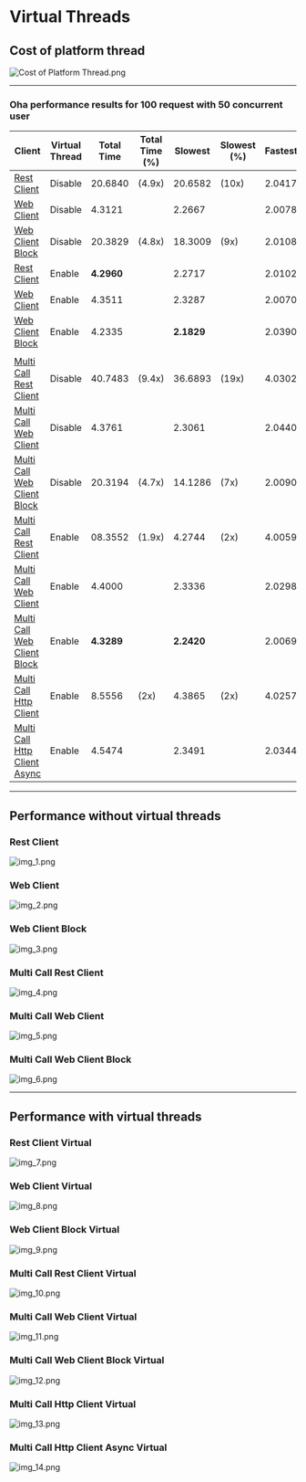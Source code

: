 # Virtual Threads

## Cost of platform thread

![Cost of Platform Thread.png](img/img.png)

---

### Oha performance results for 100 request with 50 concurrent user

| Client                                                                | Virtual Thread | Total Time | Total Time (%) | Slowest    | Slowest (%) | Fastest | Average | Request/Sec |
| --------------------------------------------------------------------- | -------------- | ---------- | -------------- | ---------- | ----------- | ------- | ------- | ----------- |
| [Rest Client](#Rest-Client)                                           | Disable        | 20.6840    | (4.9x)         | 20.6582    | (10x)       | 2.0417  | 8.2637  | 4.8347      |
| [Web Client](#Web-Client)                                             | Disable        | 4.3121     |                | 2.2667     |             | 2.0078  | 2.0921  | 23.1908     |
| [Web Client Block](#Web-Client-Block)                                 | Disable        | 20.3829    | (4.8x)         | 18.3009    | (9x)        | 2.0108  | 8.1354  | 4.9601      |
| [Rest Client](#Rest-Client-Virtual)                                   | Enable         | **4.2960** |                | 2.2717     |             | 2.0102  | 2.1096  | 23.2776     |
| [Web Client](#Web-Client-Virtual)                                     | Enable         | 4.3511     |                | 2.3287     |             | 2.0070  | 2.1027  | 22.9827     |
| [Web Client Block](#Web-Client-Block-Virtual)                         | Enable         | 4.2335     |                | **2.1829** |             | 2.0390  | 2.0916  | **23.6214** |
|                                                                       |                |            |                |            |             |         |         |             |
| [Multi Call Rest Client](#Multi-Call-Rest-Client)                     | Disable        | 40.7483    | (9.4x)         | 36.6893    | (19x)       | 4.0302  | 16.3009 | 2.4541      |
| [Multi Call Web Client](#Multi-Call-Web-Client)                       | Disable        | 4.3761     |                | 2.3061     |             | 2.0440  | 2.1301  | 22.8516     |
| [Multi Call Web Client Block](#Multi-Call-Web-Client-Block)           | Disable        | 20.3194    | (4.7x)         | 14.1286    | (7x)        | 2.0090  | 8.1074  | 4.9214      |
| [Multi Call Rest Client](#Multi-Call-Rest-Client-Virtual)             | Enable         | 08.3552    | (1.9x)         | 4.2744     | (2x)        | 4.0059  | 4.1265  | 11.9687     |
| [Multi Call Web Client](#Multi-Call-Web-Client-Virtual)               | Enable         | 4.4000     |                | 2.3336     |             | 2.0298  | 2.1362  | 22.7274     |
| [Multi Call Web Client Block](#Multi-Call-Web-Client-Block-Virtual)   | Enable         | **4.3289** |                | **2.2420** |             | 2.0069  | 2.1011  | **23.1004** |
| [Multi Call Http Client](#Multi-Call-Http-Client-Virtual)             | Enable         | 8.5556     | (2x)           | 4.3865     | (2x)        | 4.0257  | 4.2267  | 11.6883     |
| [Multi Call Http Client Async](#Multi-Call-Http-Client-Async-Virtual) | Enable         | 4.5474     |                | 2.3491     |             | 2.0344  | 2.2166  | 21.9905     |

---

## Performance without virtual threads

### Rest Client

![img_1.png](img/img_1.png)

### Web Client

![img_2.png](img/img_2.png)

### Web Client Block

![img_3.png](img/img_3.png)

### Multi Call Rest Client

![img_4.png](img/img_4.png)

### Multi Call Web Client

![img_5.png](img/img_5.png)

### Multi Call Web Client Block

![img_6.png](img/img_6.png)

---

## Performance with virtual threads

### Rest Client Virtual

![img_7.png](img/img_7.png)

### Web Client Virtual

![img_8.png](img/img_8.png)

### Web Client Block Virtual

![img_9.png](img/img_9.png)

### Multi Call Rest Client Virtual

![img_10.png](img/img_10.png)

### Multi Call Web Client Virtual

![img_11.png](img/img_11.png)

### Multi Call Web Client Block Virtual

![img_12.png](img/img_12.png)

### Multi Call Http Client Virtual

![img_13.png](img/img_13.png)

### Multi Call Http Client Async Virtual

![img_14.png](img/img_14.png)
